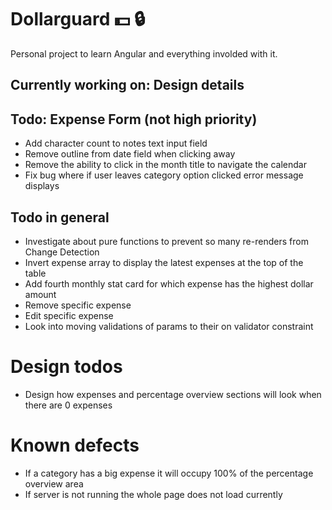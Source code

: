 # Dollarguard :dollar: :lock: 

Personal project to learn Angular and everything involded with it.

## Currently working on: Design details

## Todo: Expense Form (not high priority)
- Add character count to notes text input field
- Remove outline from date field when clicking away
- Remove the ability to click in the month title to navigate the calendar
- Fix bug where if user leaves category option clicked error message displays

## Todo in general
- Investigate about pure functions to prevent so many re-renders from Change Detection
- Invert expense array to display the latest expenses at the top of the table
- Add fourth monthly stat card for which expense has the highest dollar amount
- Remove specific expense
- Edit specific expense
- Look into moving validations of params to their on validator constraint

# Design todos
- Design how expenses and percentage overview sections will look when there are 0 expenses

# Known defects
- If a category has a big expense it will occupy 100% of the percentage overview area
- If server is not running the whole page does not load currently